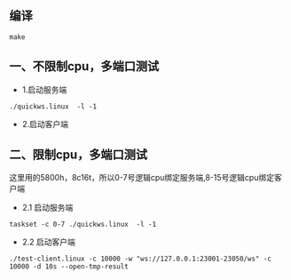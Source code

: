 ## 编译

```console
make
```

## 一、不限制cpu，多端口测试

* 1.启动服务端

```console
./quickws.linux  -l -1
```

* 2.启动客户端

## 二、限制cpu，多端口测试

这里用的5800h，8c16t，所以0-7号逻辑cpu绑定服务端,8-15号逻辑cpu绑定客户端

* 2.1 启动服务端

```console
taskset -c 0-7 ./quickws.linux  -l -1
```

* 2.2 启动客户端

```console
./test-client.linux -c 10000 -w "ws://127.0.0.1:23001-23050/ws" -c 10000 -d 10s --open-tmp-result
```
